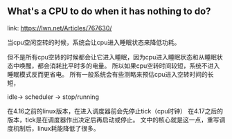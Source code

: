 ## What's a CPU to do when it has nothing to do?

link: https://lwn.net/Articles/767630/

当cpu空闲空转的时候，系统会让cpu进入睡眠状态来降低功耗。

但不是所有cpu空转的时候都会让它进入睡眠，因为cpu进入睡眠状态和从睡眠状态中唤醒，都会消耗比平时多的电量。
所以如果cpu空转时间较短，系统不进入睡眠模式反而更省电。
所有一般系统会有些测略来预估cpu进入空转时间的长短，

idle-> scheduler -> stop/running

在4.16之前的linux版本，在进入调度器前会先停止tick（cpu时钟）
在4.17之后的版本，tick是在调度器作出决定后再启动或停止。
文中的核心就是这一点，重写调度机制后，linux耗能降低了很多。
